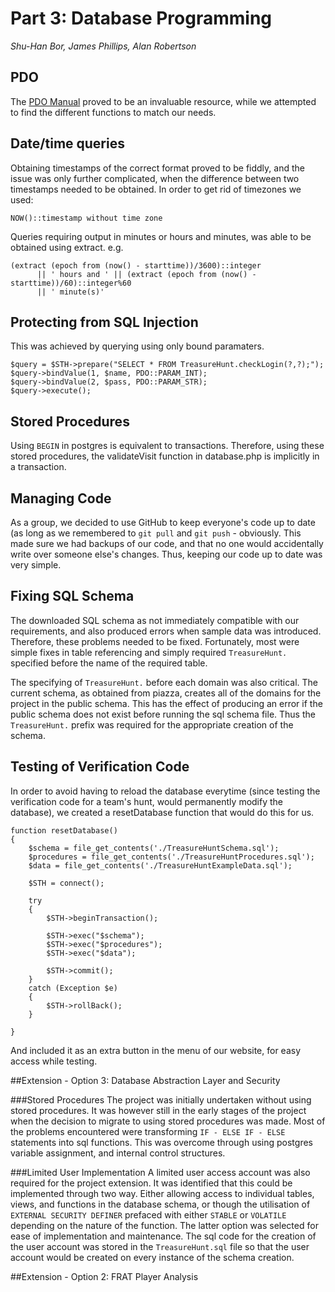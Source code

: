 Part 3: Database Programming
===================================

*Shu-Han Bor, James Phillips, Alan Robertson*

## PDO

The [PDO Manual](http://php.net/manual/en/book.pdo.php) proved to be an invaluable resource, while we attempted to find the different functions to match our needs.

## Date/time queries

Obtaining timestamps of the correct format proved to be fiddly, and the issue was only further complicated, when the difference between two timestamps needed to be obtained. In order to get rid of timezones we used:

    NOW()::timestamp without time zone

Queries requiring output in minutes or hours and minutes, was able to be obtained using extract.
e.g.

    (extract (epoch from (now() - starttime))/3600)::integer
          || ' hours and ' || (extract (epoch from (now() - starttime))/60)::integer%60
          || ' minute(s)'


## Protecting from SQL Injection

This was achieved by querying using only bound paramaters.

    $query = $STH->prepare("SELECT * FROM TreasureHunt.checkLogin(?,?);");
    $query->bindValue(1, $name, PDO::PARAM_INT);
    $query->bindValue(2, $pass, PDO::PARAM_STR);
    $query->execute();

## Stored Procedures

Using `BEGIN` in postgres is equivalent to transactions. Therefore, using these stored procedures, the validateVisit function in database.php is implicitly in a transaction.

## Managing Code

As a group, we decided to use GitHub to keep everyone's code up to date (as long as we remembered to `git pull` and `git push` - obviously. This made sure we had backups of our code, and that no one would accidentally write over someone else's changes. Thus, keeping our code up to date was very simple.

## Fixing SQL Schema

The downloaded SQL schema as not immediately compatible with our requirements, and also produced errors when sample data was introduced. Therefore, these problems needed to be fixed. Fortunately, most were simple fixes in table referencing and simply required `TreasureHunt.` specified before the name of the required table.

The specifying of `TreasureHunt.` before each domain was also critical. The current schema, as obtained from piazza, creates all of the domains for the project in the public schema.  This has the effect of producing an error if the public schema does not exist before running the sql schema file. Thus the `TreasureHunt.` prefix was required for the appropriate creation of the schema.

## Testing of Verification Code

In order to avoid having to reload the database everytime (since testing the verification code for a team's hunt, would permanently modify the database), we created a resetDatabase function that would do this for us.

    function resetDatabase()
	{
        $schema = file_get_contents('./TreasureHuntSchema.sql');
        $procedures = file_get_contents('./TreasureHuntProcedures.sql');
        $data = file_get_contents('./TreasureHuntExampleData.sql');

        $STH = connect();

        try
        {
            $STH->beginTransaction();

            $STH->exec("$schema");
            $STH->exec("$procedures");
            $STH->exec("$data");

            $STH->commit();
        }
        catch (Exception $e)
        {
            $STH->rollBack();
        }

	}

And included it as an extra button in the menu of our website, for easy access while testing.

##Extension - Option 3: Database Abstraction Layer and Security

###Stored Procedures
The project was initially undertaken without using stored procedures.  It was however still in the early stages of the project when the decision to migrate to using stored procedures was made.  Most of the problems encountered were transforming `IF - ELSE IF - ELSE` statements into sql functions.  This was overcome through using postgres variable assignment, and internal control structures.

###Limited User Implementation
A limited user access account was also required for the project extension.  It was identified that this could be implemented through two way.  Either allowing access to individual tables, views, and functions in the database schema, or though the utilisation of `EXTERNAL SECURITY DEFINER` prefaced with either `STABLE` or `VOLATILE` depending on the nature of the function. The latter option was selected for ease of implementation and maintenance. The sql code for the creation of the user account was stored in the `TreasureHunt.sql` file so that the user account would be created on every instance of the schema creation.

##Extension - Option 2: FRAT Player Analysis

